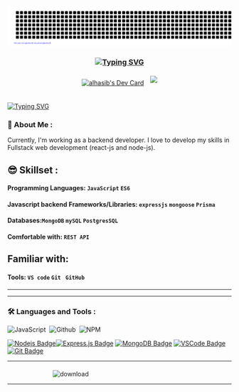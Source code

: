 <div align="center">
  
![Hasib](gitartwork.svg)
<h3 align="center"><a href="https://git.io/typing-svg"><img src="https://readme-typing-svg.demolab.com?font=Fira+Code&weight=600&size=30&duration=3000&pause=1500&color=F70B0B&center=true&vCenter=true&random=true&width=436&lines=Hey%2C+I'm+AL+HASIB;Nodejs+backend+developer" alt="Typing SVG" /></a></h3>
<a href="https://app.daily.dev/alhasib"><img src="https://api.daily.dev/devcards/7d6d6aceacd84196b86d91ad3bf51f24.png" style="margin: 5px;" width="35%" alt="alhasib's Dev Card"/></a>
  <a href="https://leetcode.com/hasib_dev/">
  <img src="https://leetcard.jacoblin.cool/hasib_dev?theme=dark&font=Poppins&ext=heatmap" width="60%" style="margin: 5px;"/>
  </a>
</div>

<br/>


[![Typing SVG](https://readme-typing-svg.demolab.com?font=poppins&weight=800&size=40&pause=1000&color=F75311&background=D7FF2D00&center=true&vCenter=true&width=1000&height=100&lines=Don't+Forget+to+Click+The+Follow+Button+😊)](https://github.com/dev-hasib)


### 🐼 About Me :

Currently, I'm working as a backend developer. I love to develop my skills in Fullstack web development (react-js and node-js). 


## 😎 Skillset :

#### Programming Languages:   `JavaScript` `ES6` 

#### Javascript backend Frameworks/Libraries:  `expressjs` `mongoose` `Prisma`

#### Databases:`MongoDB` `mySQL` `PostgresSQL`

#### Comfortable with:  `REST API`

## Familiar with: 

#### Tools: `VS code` `Git `  `GitHub`

<hr>


<hr>

### :hammer_and_wrench: Languages and Tools :
<div>
  <img src="https://img.shields.io/badge/JavaScript-F7DF1E.svg?style=for-the-badge&logo=JavaScript&logoColor=black" title="JavaScript" alt="JavaScript"/>&nbsp;
  <img src="https://img.shields.io/badge/GitHub-181717.svg?style=for-the-badge&logo=GitHub&logoColor=white" title="Github" alt="Github" />&nbsp;
  
  <img src="https://img.shields.io/badge/npm-CB3837.svg?style=for-the-badge&logo=npm&logoColor=white" title="NPM" alt="NPM"/>

[![Nodejs Badge](https://img.shields.io/badge/-Nodejs-3C873A?style=for-the-badge&labelColor=black&logo=node.js&logoColor=3C873A)](#)[![Express.js Badge](https://img.shields.io/badge/Express.js-000000?style=for-the-badge&logo=express&logoColor=white)](#) [![MongoDB Badge](https://img.shields.io/badge/MongoDB-4EA94B?style=for-the-badge&logo=mongodb&logoColor=white)](#) [![VSCode Badge](https://img.shields.io/badge/Visual_Studio-5C2D91?style=for-the-badge&logo=visual%20studio&logoColor=white)](#) [![Git Badge](https://img.shields.io/badge/Git-F05032?style=for-the-badge&logo=git&logoColor=white)](#)

</div>
<hr>
<a href="https://docs.google.com/document/d/1EIHkpD5tZ56WjVi8Uqr7E3AS-gZOos4odi-m8ke0CcA/edit?usp=sharing" style="text-decoration: none"  target="_blank">
 <img src="https://i.ibb.co/SrqYy2L/btn.png" style="display:block;margin-top:20px;margin-left:auto;margin-right:auto;width:300px;max-width:80%;height:auto;" alt="download" border="0">
  </a>

<hr>

